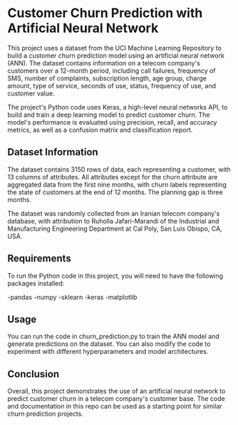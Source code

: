 # Customer Churn Prediction with Artificial Neural Network
This project uses a dataset from the UCI Machine Learning Repository to build a customer churn prediction model using an artificial neural network (ANN). The dataset contains information on a telecom company's customers over a 12-month period, including call failures, frequency of SMS, number of complaints, subscription length, age group, charge amount, type of service, seconds of use, status, frequency of use, and customer value.

The project's Python code uses Keras, a high-level neural networks API, to build and train a deep learning model to predict customer churn. The model's performance is evaluated using precision, recall, and accuracy metrics, as well as a confusion matrix and classification report.

## Dataset Information
The dataset contains 3150 rows of data, each representing a customer, with 13 columns of attributes. All attributes except for the churn attribute are aggregated data from the first nine months, with churn labels representing the state of customers at the end of 12 months. The planning gap is three months.

The dataset was randomly collected from an Iranian telecom company's database, with attribution to Ruholla Jafari-Marandi of the Industrial and Manufacturing Engineering Department at Cal Poly, San Luis Obispo, CA, USA.

## Requirements
To run the Python code in this project, you will need to have the following packages installed:

-pandas
-numpy
-sklearn
-keras
-matplotlib

## Usage
You can run the code in churn_prediction.py to train the ANN model and generate predictions on the dataset. You can also modify the code to experiment with different hyperparameters and model architectures.

## Conclusion
Overall, this project demonstrates the use of an artificial neural network to predict customer churn in a telecom company's customer base. The code and documentation in this repo can be used as a starting point for similar churn prediction projects.
